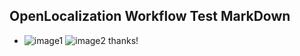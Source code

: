 ## OpenLocalization Workflow Test MarkDown
* ![image1](.\153e9b1b-195d-4bf6-8a50-304075a872fd.PNG)   ![image2](.\e0f090d4-9fa2-4c88-a0f6-6a34821361e1.png) 
thanks!